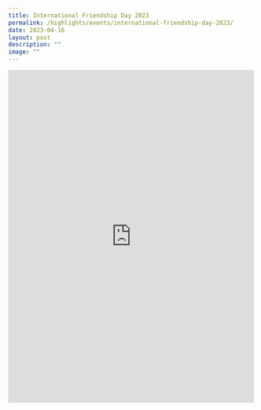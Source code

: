 ```yaml
---
title: International Friendship Day 2023
permalink: /highlights/events/international-friendship-day-2023/
date: 2023-04-16
layout: post
description: ""
image: ""
---
```

<iframe allow="autoplay; clipboard-write; encrypted-media; picture-in-picture; web-share" allowfullscreen="true" frameborder="0" scrolling="no" style="border:none;overflow:hidden" height="678" width="500" src="https://www.facebook.com/plugins/post.php?href=https%3A%2F%2Fwww.facebook.com%2Fpermalink.php%3Fstory_fbid%3Dpfbid02TkuAyqrdc81x2E4zsvwkzLaADP7VNtUCmB5vFyWqV8r9JZAgZE5M9wAb6RBvWZ4gl%26id%3D100063909198835&amp;show_text=true&amp;width=500"></iframe>